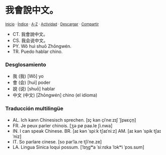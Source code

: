 # 我會說中文。
<sup>[Inicio](../../../../index.md) · [Índice](../../../../indices/frases-chinas.md) · [A-Z](../../../../indices/alfabetico.md) · [Actividad](../../../../indices/actividad.md) · <a href="../../../../contenido/w/o/3/wo3-hui4-shuo1-zhong1-wen2.html" download="jucardus-wo3-hui4-shuo1-zhong1-wen2.html">Descargar</a> · [Compartir](https://x.com/intent/tweet?text=%E6%88%91%E6%9C%83%E8%AA%AA%E4%B8%AD%E6%96%87%E3%80%82%20(%E6%88%91%E4%BC%9A%E8%AF%B4%E4%B8%AD%E6%96%87%E3%80%82)%20%5BW%C7%92%20hu%C3%AC%20shu%C5%8D%20Zh%C5%8Dngw%C3%A9n.%5D%20entre%20las%20Frases%20chinas%2C%20con%20desglosamiento%20y%20traducci%C3%B3n%20multiling%C3%BCe.%0A%E2%86%92%20https%3A%2F%2Fjucardus.github.io%2Fcontenido%2Fw%2Fo%2F3%2Fwo3-hui4-shuo1-zhong1-wen2.html%0A%0A%23frss_chns_jucardus%0A%40jucardus)</sup>

* CT. 我會說中文。
* CS. 我会说中文。
* PY. Wǒ huì shuō Zhōngwén.
* TR. Puedo hablar chino.

### Desglosamiento

* 我 (我) [Wǒ] yo
* 會 (会) [huì] poder
* 說 (说) [shuō] hablar
* 中文 (中文) [Zhōngwén] chino (el idioma)

### Traducción multilingüe

* AL. Ich kann Chinesisch sprechen. [ɪç kan çiˈneːzɪʃ ˈʃpʁɛçn̩]
* FR. Je peux parler chinois. [ʒə pø paʁ.le ʃi.nwa]
* IN. I can speak Chinese. BR. [aɪ kən ˈspiːk tʃaɪˈniːz] AM. [aɪ kən ˈspik tʃaɪˈniz]
* IT. So parlare cinese. [so parˈla.re tʃiˈne.ze]
* LA. Lingua Sinica loqui possum. [ˈlɪŋɡʷa ˈsiːnɪka ˈlɔkʷi ˈpɔs.sʊm]
